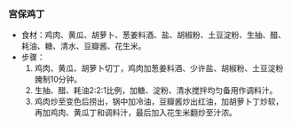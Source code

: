 ### 宫保鸡丁

- 食材：鸡肉、黄瓜、胡萝卜、葱姜料酒、盐、胡椒粉、土豆淀粉、生抽、醋、耗油、糖、清水、豆瓣酱、花生米。
- 步骤：
  1. 鸡肉、黄瓜、胡萝卜切丁，鸡肉加葱姜料酒、少许盐、胡椒粉、土豆淀粉腌制10分钟。
  2. 生抽、醋、耗油2:2:1比例，加糖、淀粉、清水搅拌均匀备用作调料汁。
  3. 鸡肉炒至变色后捞出，锅中加冷油，豆瓣酱炒出红油，加胡萝卜丁炒软，再加鸡肉、黄瓜丁和调料汁，最后加入花生米翻炒至汁浓。
